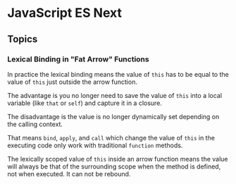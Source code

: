 # JavaScript ES Next

## Topics

### Lexical Binding in "Fat Arrow" Functions

In practice the lexical binding means the value of `this` has to be equal to
the value of `this` just outside the arrow function.

The advantage is you no longer need to save the value of `this` into a local
variable (like `that` or `self`) and capture it in a closure.

The disadvantage is the value is no longer dynamically set depending on the
calling context.

That means `bind`, `apply`, and `call` which change the value of `this` in the
executing code only work with traditional `function` methods.

The lexically scoped value of `this` inside an arrow function means the value
will always be that of the surrounding scope when the method is defined, not
when executed. It can not be rebound.
